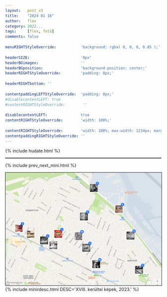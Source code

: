 ```yaml
---
layout:   post_v3
title:    "2024 01 16"
author:   flex
category: 2022...
tags:     [flex, fotó]
comments: false

menuRIGHTStyleOverride:           'background: rgba( 0, 0, 0, 0.85 );'

headerSIZE:                       '0px'
headerBGimagex:                   ''
headerBGposition:                 'background-position: center;'
headerRIGHTStyleOverride:         'padding: 0px;'

headerRIGHTbottom: ''

contentpaddingLEFTStyleOverride:  'padding: 0px;'
#disablecontentLEFT: true
#contentRIGHTStyleOverride:        ''

disablecontentLEFT:               true
contentRIGHTStyleOverride:        'width: 100%;'

contentRIGHTStyleOverride:        'width: 100%; max-width: 1234px; margin: auto;'
contentpaddingRIGHTStyleOverride: ''
---
```


<link rel="stylesheet" type="text/css" href="css/override_v2_courier.css">

{% include hudate.html %}

<hr style="border-top: 1px solid;">

{% include prev_next_mini.html %}

<div>
<img class="shadow" style="border: 1px solid black;" src="images/2023_pictures.png">
{% include minirdesc.html DESC='XVIII. kerültei képek, 2023.' %}
</div>